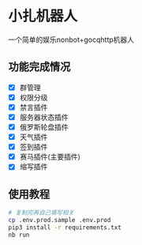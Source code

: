 # 小扎机器人

一个简单的娱乐nonbot+gocqhttp机器人

## 功能完成情况

- [x] 群管理
- [x] 权限分级
- [x] 禁言插件
- [x] 服务器状态插件
- [x] 俄罗斯轮盘插件
- [x] 天气插件
- [x] 签到插件
- [x] 赛马插件(主要插件)
- [x] 缩写插件

## 使用教程

```bash
# 复制完再自己填写相关
cp .env.prod.sample .env.prod
pip3 install -r requirements.txt
nb run
```